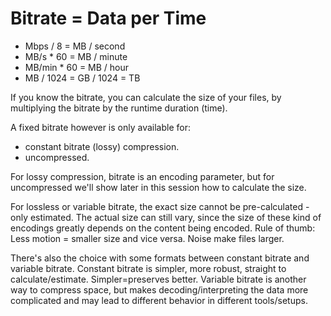 
# Bitrate = Data per Time

  * Mbps / 8 = MB / second
  * MB/s * 60 = MB / minute
  * MB/min * 60 = MB / hour
  * MB / 1024 = GB / 1024 = TB

<aside class="notes">
If you know the bitrate, you can calculate the size of your files, by
multiplying the bitrate by the runtime duration (time).

A fixed bitrate however is only available for:

  * constant bitrate (lossy) compression.
  * uncompressed.

For lossy compression, bitrate is an encoding parameter, but for uncompressed
we'll show later in this session how to calculate the size.

For lossless or variable bitrate, the exact size cannot be pre-calculated -
only estimated.
The actual size can still vary, since the size of these kind of encodings
greatly depends on the content being encoded. Rule of thumb: Less motion =
smaller size and vice versa. Noise make files larger.

There's also the choice with some formats between constant bitrate and variable
bitrate.  Constant bitrate is simpler, more robust, straight to
calculate/estimate. Simpler=preserves better.
Variable bitrate is another way to compress space, but makes
decoding/interpreting the data more complicated and may lead to different
behavior in different tools/setups.
</aside>
